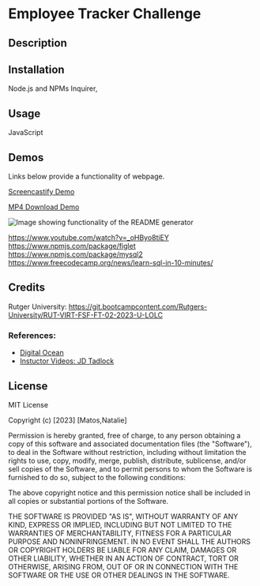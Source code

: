 # Employee Tracker Challenge

## Description



## Installation

Node.js and NPMs Inquirer,

## Usage

JavaScript

## Demos

Links below provide a functionality of webpage.

[Screencastify Demo](https://watch.screencastify.com/)

[MP4 Download Demo](Develop/assets/videos/)

![Image showing functionality of the README generator](Develop/assets/images/)

https://www.youtube.com/watch?v=_oHByo8tiEY
https://www.npmjs.com/package/figlet
https://www.npmjs.com/package/mysql2
https://www.freecodecamp.org/news/learn-sql-in-10-minutes/

## Credits

Rutger University: https://git.bootcampcontent.com/Rutgers-University/RUT-VIRT-FSF-FT-02-2023-U-LOLC

### References:
- [Digital Ocean](https://www.digitalocean.com/community/tutorials/nodejs-interactive-command-line-prompts)
- [Instuctor Videos: JD Tadlock](https://gist.github.com/jdtdesigns/9cfe05400063902e46aa5f6faabff0ca)

## License

MIT License

Copyright (c) [2023] [Matos,Natalie]

Permission is hereby granted, free of charge, to any person obtaining a copy
of this software and associated documentation files (the "Software"), to deal
in the Software without restriction, including without limitation the rights
to use, copy, modify, merge, publish, distribute, sublicense, and/or sell
copies of the Software, and to permit persons to whom the Software is
furnished to do so, subject to the following conditions:

The above copyright notice and this permission notice shall be included in all
copies or substantial portions of the Software.

THE SOFTWARE IS PROVIDED "AS IS", WITHOUT WARRANTY OF ANY KIND, EXPRESS OR
IMPLIED, INCLUDING BUT NOT LIMITED TO THE WARRANTIES OF MERCHANTABILITY,
FITNESS FOR A PARTICULAR PURPOSE AND NONINFRINGEMENT. IN NO EVENT SHALL THE
AUTHORS OR COPYRIGHT HOLDERS BE LIABLE FOR ANY CLAIM, DAMAGES OR OTHER
LIABILITY, WHETHER IN AN ACTION OF CONTRACT, TORT OR OTHERWISE, ARISING FROM,
OUT OF OR IN CONNECTION WITH THE SOFTWARE OR THE USE OR OTHER DEALINGS IN THE
SOFTWARE.
